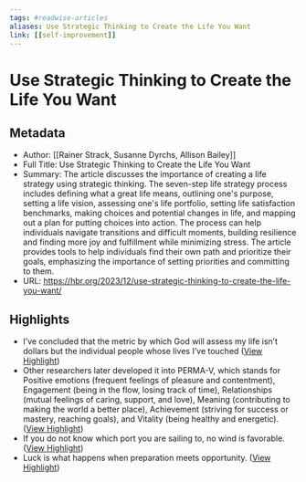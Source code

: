 ```yaml
---
tags: #readwise-articles
aliases: Use Strategic Thinking to Create the Life You Want
link: [[self-improvement]]
---
```

# Use Strategic Thinking to Create the Life You Want

## Metadata
- Author: [[Rainer Strack,
Susanne Dyrchs,
Allison Bailey]]
- Full Title: Use Strategic Thinking to Create the Life You Want
- Summary: The article discusses the importance of creating a life strategy using strategic thinking. The seven-step life strategy process includes defining what a great life means, outlining one's purpose, setting a life vision, assessing one's life portfolio, setting life satisfaction benchmarks, making choices and potential changes in life, and mapping out a plan for putting choices into action. The process can help individuals navigate transitions and difficult moments, building resilience and finding more joy and fulfillment while minimizing stress. The article provides tools to help individuals find their own path and prioritize their goals, emphasizing the importance of setting priorities and committing to them.
- URL: https://hbr.org/2023/12/use-strategic-thinking-to-create-the-life-you-want/

## Highlights
- I’ve concluded that the metric by which God will assess my life isn’t dollars but the individual people whose lives I’ve touched ([View Highlight](https://read.readwise.io/read/01hjgz0k11es127xk5s7p1n4z2))
- Other researchers later developed it into PERMA-V, which stands for Positive emotions (frequent feelings of pleasure and contentment), Engagement (being in the flow, losing track of time), Relationships (mutual feelings of caring, support, and love), Meaning (contributing to making the world a better place), Achievement (striving for success or mastery, reaching goals), and Vitality (being healthy and energetic). ([View Highlight](https://read.readwise.io/read/01hjgz2emgv00bgmwvp57azzq2))
- If you do not know which port you are sailing to, no wind is favorable. ([View Highlight](https://read.readwise.io/read/01hjh9azw9n3m8qv2nk35xa6te))
- Luck is what happens when preparation meets opportunity. ([View Highlight](https://read.readwise.io/read/01hjh9ber8st4qz1vze3kk2v5r))
